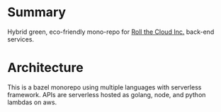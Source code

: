 # Summary

Hybrid green, eco-friendly mono-repo for [Roll the Cloud Inc.](https://github.com/rollthecloudinc) back-end services.

# Architecture

This is a bazel monorepo using multiple languages with serverless framework. APIs are serverless hosted as golang, node, and python lambdas on aws.
